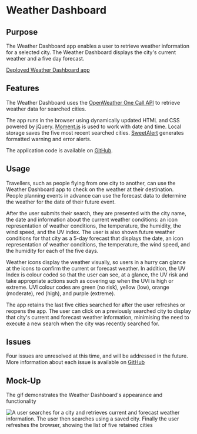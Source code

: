 # Weather Dashboard

## Purpose
The Weather Dashboard app enables a user to retrieve weather information for a selected city. The Weather Dashboard displays the city's current weather and a five day forecast. 

[Deployed Weather Dashboard app](https://grace-anderson.github.io/weather-dashboard/)

## Features

The Weather Dashboard uses the [OpenWeather One Call API](https://openweathermap.org/api/one-call-api) to retrieve weather data for searched cities. 

The app runs in the browser using dynamically updated HTML and CSS powered by jQuery.  [Moment.js](https://momentjs.com/) is used to work with date and time. Local storage saves the five most recent searched cities. [SweetAlert](https://sweetalert.js.org/) generates formatted warning and error alerts. 

The application code is available on [GitHub](https://github.com/grace-anderson/weather-dashboard). 

## Usage
Travellers, such as people flying from one city to another, can use the Weather Dashboard app to check on the weather at their destination. People planning events in advance can use the forecast data to determine the weather for the date of their future event. 

After the user submits their search, they are presented with the city name, the date and information about the current weather conditions: an icon representation of weather conditions, the temperature, the humidity, the wind speed, and the UV index. The user is also shown future weather conditions for that city as a 5-day forecast that displays the date, an icon representation of weather conditions, the temperature, the wind speed, and the humidity for each of the five days.

Weather icons display the weather visually, so users in a hurry can glance at the icons to confirm the current or forecast weather. In addition, the UV Index is colour coded so that the user can see, at a glance, the UV risk and take appropriate actions such as covering up when the UVI is high or extreme. UVI colour codes are green (no risk), yellow (low), orange (moderate), red (high), and purple (extreme).

The app retains the last five cities searched for after the user refreshes or reopens the app. The user can click on a previously searched city to display that city's current and forecast weather information, minimising the need to execute a new search when the city was recently searched for. 

## Issues
Four issues are unresolved at this time, and will be addressed in the future. More information about each issue is available on [GitHub](https://github.com/grace-anderson/weather-dashboard/issues)

## Mock-Up

The gif demonstrates the Weather Dashboard's appearance and functionality

![A user searches for a city and retrieves current and forecast weather information. The user then searches using a saved city. Finally the user refreshes the browser, showing the list of five retained cities](./assets/weather-dashboard.gif)
